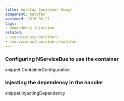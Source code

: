 ```yaml
---
title: Autofac Container Usage
component: Autofac
reviewed: 2016-03-21
tags:
- dependency injection
related:
- nservicebus/containers
- nservicebus/containers/autofac
---
```


### Configuring NServiceBus to use the container

snippet:ContainerConfiguration


### Injecting the dependency in the handler

snippet:InjectingDependency